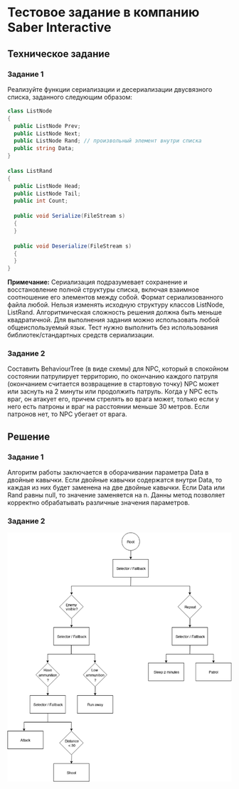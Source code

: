 # Тестовое задание в компанию Saber Interactive

## Техническое задание
### Задание 1 
Реализуйте функции сериализации и десериализации двусвязного списка, заданного следующим образом:
```C#
class ListNode
{
  public ListNode Prev;
  public ListNode Next;
  public ListNode Rand; // произвольный элемент внутри списка
  public string Data;
}

class ListRand
{
  public ListNode Head;
  public ListNode Tail;
  public int Count;
  
  public void Serialize(FileStream s)
  {
  }
  
  public void Deserialize(FileStream s)
  {
  }
}
```
**Примечание:** Cериализация подразумевает сохранение и восстановление полной структуры списка, включая взаимное соотношение его элементов между собой. Формат сериализованного файла любой. Нельзя изменять исходную структуру классов ListNode, ListRand. Алгоритмическая сложность решения должна быть меньше квадратичной. Для выполнения задания можно использовать любой общеиспользуемый язык. Тест нужно выполнить без использования библиотек/стандартных средств сериализации.
### Задание 2
Составить BehaviourTree (в виде схемы) для NPC, который в спокойном состоянии патрулирует территорию, по окончанию каждого патруля (окончанием считается возвращение в стартовую точку) NPC может или заснуть на 2 минуты или продолжить патруль. Когда у NPC есть враг, он атакует его, причем стрелять во врага может, только если у него есть патроны и враг на расстоянии меньше 30 метров. Если патронов нет, то NPC убегает от врага.

## Решение
### Задание 1
Алгоритм работы заключается в оборачивании параметра Data в двойные кавычки. Если двойные кавычки содержатся внутри Data, то каждая из них будет заменена на две двойные кавычки. Если Data или Rand равны null, то значение заменяется на n. Данны метод позволяет корректно обрабатывать различные значения параметров.
### Задание 2
<p align="center">
    <img src="Task 2-BehaviourTree/BehaviourTreeNPC.png" width="800" title="BehaviourTreeNPC">
</p>
